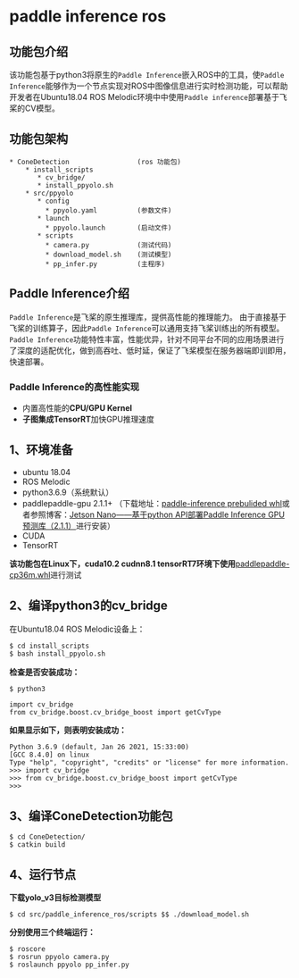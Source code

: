 # paddle inference ros
## **功能包介绍**
该功能包基于python3将原生的`Paddle Inference`嵌入ROS中的工具，使`Paddle Inference`能够作为一个节点实现对ROS中图像信息进行实时检测功能，可以帮助开发者在Ubuntu18.04 ROS Melodic环境中中使用`Paddle inference`部署基于飞桨的CV模型。

## **功能包架构**
```
* ConeDetection					(ros 功能包)
	* install_scripts
       * cv_bridge/
       * install_ppyolo.sh
    * src/ppyolo
       * config
         * ppyolo.yaml			(参数文件)
       * launch
         * ppyolo.launch		(启动文件)
       * scripts
         * camera.py			(测试代码)
         * download_model.sh	(测试模型)
         * pp_infer.py			(主程序)
```



## **Paddle Inference介绍**
`Paddle Inference`是飞桨的原生推理库，提供高性能的推理能力。
由于直接基于飞桨的训练算子，因此`Paddle Inference`可以通用支持飞桨训练出的所有模型。
`Paddle Inference`功能特性丰富，性能优异，针对不同平台不同的应用场景进行了深度的适配优化，做到高吞吐、低时延，保证了飞桨模型在服务器端即训即用，快速部署。

### **Paddle Inference的高性能实现**
- 内置高性能的**CPU/GPU Kernel**
- **子图集成TensorRT**加快GPU推理速度

## **1、环境准备**
- ubuntu 18.04
- ROS Melodic
- python3.6.9（系统默认）
- paddlepaddle-gpu 2.1.1+ （下载地址：[paddle-inference prebulided whl](https://www.paddlepaddle.org.cn/documentation/docs/zh/guides/09_hardware_support/hardware_info_cn.html#paddle-inference)或者参照博客：[Jetson Nano——基于python API部署Paddle Inference GPU预测库（2.1.1）](https://blog.csdn.net/qq_45779334/article/details/118611953)进行安装）
- CUDA
- TensorRT

**该功能包在Linux下，cuda10.2 cudnn8.1 tensorRT7环境下使用**[paddlepaddle-cp36m.whl](https://paddle-inference-lib.bj.bcebos.com/2.2.2/python/Linux/GPU/x86-64_gcc8.2_avx_mkl_cuda10.2_cudnn8.1.1_trt7.2.3.4/paddlepaddle_gpu-2.2.2-cp36-cp36m-linux_x86_64.whl)进行测试

## **2、编译python3的cv_bridge**
在Ubuntu18.04 ROS Melodic设备上：
```bash
$ cd install_scripts
$ bash install_ppyolo.sh
```
**检查是否安装成功：**
```
$ python3
```
```
import cv_bridge
from cv_bridge.boost.cv_bridge_boost import getCvType
```
**如果显示如下，则表明安装成功：**

```
Python 3.6.9 (default, Jan 26 2021, 15:33:00) 
[GCC 8.4.0] on linux
Type "help", "copyright", "credits" or "license" for more information.
>>> import cv_bridge
>>> from cv_bridge.boost.cv_bridge_boost import getCvType
>>> 
```

## **3、编译ConeDetection功能包**
```
$ cd ConeDetection/
$ catkin build
```

## **4、运行节点**
**下载yolo_v3目标检测模型**

```
$ cd src/paddle_inference_ros/scripts $$ ./download_model.sh
```
**分别使用三个终端运行：**

```
$ roscore
$ rosrun ppyolo camera.py
$ roslaunch ppyolo pp_infer.py
```

